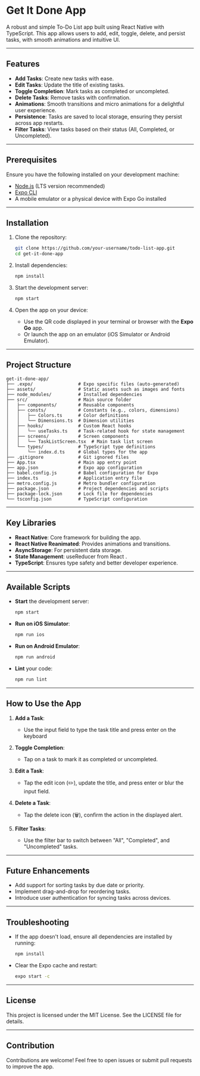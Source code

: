 # Get It Done App

A robust and simple To-Do List app built using React Native with TypeScript. This app allows users to add, edit, toggle, delete, and persist tasks, with smooth animations and intuitive UI.

---

## Features

- **Add Tasks**: Create new tasks with ease.
- **Edit Tasks**: Update the title of existing tasks.
- **Toggle Completion**: Mark tasks as completed or uncompleted.
- **Delete Tasks**: Remove tasks with confirmation.
- **Animations**: Smooth transitions and micro animations for a delightful user experience.
- **Persistence**: Tasks are saved to local storage, ensuring they persist across app restarts.
- **Filter Tasks**: View tasks based on their status (All, Completed, or Uncompleted).

---

## Prerequisites

Ensure you have the following installed on your development machine:

- [Node.js](https://nodejs.org/) (LTS version recommended)
- [Expo CLI](https://docs.expo.dev/get-started/installation/)
- A mobile emulator or a physical device with Expo Go installed

---

## Installation

1. Clone the repository:
   ```bash
   git clone https://github.com/your-username/todo-list-app.git
   cd get-it-done-app
   ```

2. Install dependencies:
   ```bash
   npm install
   ```

3. Start the development server:
   ```bash
   npm start
   ```

4. Open the app on your device:
   - Use the QR code displayed in your terminal or browser with the **Expo Go** app.
   - Or launch the app on an emulator (iOS Simulator or Android Emulator).

---

## Project Structure

```plaintext
get-it-done-app/
├── .expo/                 # Expo specific files (auto-generated)
├── assets/                # Static assets such as images and fonts
├── node_modules/          # Installed dependencies
├── src/                   # Main source folder
│   ├── components/        # Reusable components
│   ├── consts/            # Constants (e.g., colors, dimensions)
│   │   ├── Colors.ts      # Color definitions
│   │   └── Dimensions.ts  # Dimension utilities
│   ├── hooks/             # Custom React hooks
│   │   └── useTasks.ts    # Task-related hook for state management
│   ├── screens/           # Screen components
│   │   └── TaskListScreen.tsx  # Main task list screen
│   └── types/             # TypeScript type definitions
│       └── index.d.ts     # Global types for the app
├── .gitignore             # Git ignored files
├── App.tsx                # Main app entry point
├── app.json               # Expo app configuration
├── babel.config.js        # Babel configuration for Expo
├── index.ts               # Application entry file
├── metro.config.js        # Metro bundler configuration
├── package.json           # Project dependencies and scripts
├── package-lock.json      # Lock file for dependencies
└── tsconfig.json          # TypeScript configuration
```

---

## Key Libraries

- **React Native**: Core framework for building the app.
- **React Native Reanimated**: Provides animations and transitions.
- **AsyncStorage**: For persistent data storage.
- **State Management**: useReducer from React .
- **TypeScript**: Ensures type safety and better developer experience.

---

## Available Scripts

- **Start** the development server:
  ```bash
  npm start
  ```

- **Run on iOS Simulator**:
  ```bash
  npm run ios
  ```

- **Run on Android Emulator**:
  ```bash
  npm run android
  ```

- **Lint** your code:
  ```bash
  npm run lint
  ```

---

## How to Use the App

1. **Add a Task**:
   - Use the input field to type the task title and press enter on the keyboard 

2. **Toggle Completion**:
   - Tap on a task to mark it as completed or uncompleted.

3. **Edit a Task**:
   - Tap the edit icon (✏️), update the title, and press enter or blur the input field.

4. **Delete a Task**:
   - Tap the delete icon (🗑️), confirm the action in the displayed alert.

5. **Filter Tasks**:
   - Use the filter bar to switch between "All", "Completed", and "Uncompleted" tasks.

---

## Future Enhancements

- Add support for sorting tasks by due date or priority.
- Implement drag-and-drop for reordering tasks.
- Introduce user authentication for syncing tasks across devices.

---

## Troubleshooting

- If the app doesn't load, ensure all dependencies are installed by running:
  ```bash
  npm install
  ```

- Clear the Expo cache and restart:
  ```bash
  expo start -c
  ```

---

## License

This project is licensed under the MIT License. See the LICENSE file for details.

---

## Contribution

Contributions are welcome! Feel free to open issues or submit pull requests to improve the app.

